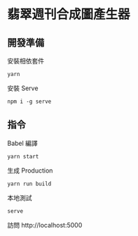 # 翡翠週刊合成圖產生器

## 開發準備

安裝相依套件

```
yarn
```

安裝 Serve

```
npm i -g serve
```

## 指令

Babel 編譯

```
yarn start
```

生成 Production

```
yarn run build
```

本地測試

```
serve
```

訪問 http://localhost:5000
